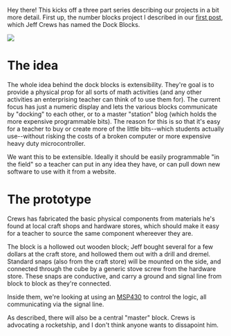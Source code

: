 <!--
post#: 3.a
summary: discussion of the numeric blocks project
-->

Hey there! This kicks off a three part series describing our projects in a bit more detail. First up, the number blocks project I described in our [first post][intro], which Jeff Crews has named the Dock Blocks.

<img src="http://farm6.static.flickr.com/5142/5614622981_d3b0911eb5_z.jpg" />

# The idea

The whole idea behind the dock blocks is extensibility. They're goal is to provide a physical prop for all sorts of math activities (and any other activities an enterprising teacher can think of to use them for). The current focus has just a numeric display and lets the various blocks communicate by "docking" to each other, or to a master "station" blog (which holds the more expensive programmable bits). The reason for this is so that it's easy for a teacher to buy or create more of the little bits--which students actually use--without risking the costs of a broken computer or more expensive heavy duty microcontroller.

We want this to be extensible. Ideally it should be easily programmable "in the field" so a teacher can put in any idea they have, or can pull down new software to use with it from a website.

# The prototype

Crews has fabricated the basic physical components from materials he's found at local craft shops and hardware stores, which should make it easy for a teacher to source the same component whereever they are.

The block is a hollowed out wooden block; Jeff bought several for a few dollars at the craft store, and hollowed them out with a drill and dremel. Standard snaps (also from the craft store) will be mounted on the side, and connected through the cube by a generic stove screw from the hardware store. These snaps are conductive, and carry a ground and signal line from block to block as they're connected.

Inside them, we're looking at using an [MSP430][msp430] to control the logic, all communicating via the signal line.

As described, there will also be a central "master" block. Crews is advocating a rocketship, and I don't think anyone wants to dissapoint him.


[intro]: http://www.element14.com/community/groups/splatspace/blog/2011/04/08/introductions 
[msp430]: http://processors.wiki.ti.com/index.php/MSP430_LaunchPad_(MSP-EXP430G2)?DCMP=launchpad&HQS=Other+OT+launchpadwiki
